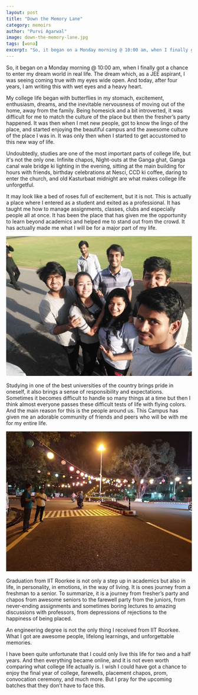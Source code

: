```yaml
---
layout: post
title: "Down the Memory Lane"
category: memoirs
author: "Purvi Agarwal"
image: down-the-memory-lane.jpg
tags: [wona]
excerpt: "So, it began on a Monday morning @ 10:00 am, when I finally got a chance to enter my dream world in real life."
---
```

So, it began on a Monday morning @ 10:00 am, when I finally got a chance to enter my dream world in real life. The dream which, as a JEE aspirant, I was seeing coming true with my eyes wide open. And today, after four years, I am writing this with wet eyes and a heavy heart. 

My college life began with butterflies in my stomach, excitement, enthusiasm, dreams, and the inevitable nervousness of moving out of the home, away from the family. Being homesick and a bit introverted, it was difficult for me to match the culture of the place but then the fresher’s party happened. It was then when I met new people, got to know the lingo of the place, and started enjoying the beautiful campus and the awesome culture of the place I was in. It was only then when I started to get accustomed to this new way of life. 

Undoubtedly, studies are one of the most important parts of college life, but it's not the only one. Infinite chapos, Night-outs at the Ganga ghat, Ganga canal wale bridge ki lighting in the evening, sitting at the main building for hours with friends, birthday celebrations at Nesci, CCD ki coffee, daring to enter the church, and old Kasturbaat midnight are what makes college life unforgetful. 

It may look like a bed of roses full of excitement, but it is not. This is actually a place where I entered as a student and exited as a professional. It has taught me how to manage assignments, classes, clubs and especially people all at once. It has been the place that has given me the opportunity to learn beyond academics and helped me to stand out from the crowd. It has actually made me what I will be for a major part of my life.

![pic0](/images/posts/down-the-memory-lane2.jpg)

Studying in one of the best universities of the country brings pride in oneself, it also brings a sense of responsibility and expectations. Sometimes it becomes difficult to handle so many things at a time but then I think almost everyone passes these difficult tests of life with flying colors. And the main reason for this is the people around us. This Campus has given me an adorable community of friends and peers who will be with me for my entire life.

![pic1](/images/posts/down-the-memory-lane3.jpg)

Graduation from IIT Roorkee is not only a step up in academics but also in life, in personality, in emotions, in the way of living. It is ones journey from a freshman to a senior. To summarize, it is a journey from fresher’s party and chapos from awesome seniors to the farewell party from the juniors, from never-ending assignments and sometimes boring lectures to amazing discussions with professors, from depressions of rejections to the happiness of being placed.

An engineering degree is not the only thing I received from IIT Roorkee. What I got are awesome people, lifelong learnings, and unforgettable memories.

I have been quite unfortunate that I could only live this life for two and a half years. And then everything became online, and it is not even worth comparing what college life actually is. I wish I could have got a chance to enjoy the final year of college, farewells, placement chapos, prom, convocation ceremony, and much more. But I pray for the upcoming batches that they don’t have to face this.


